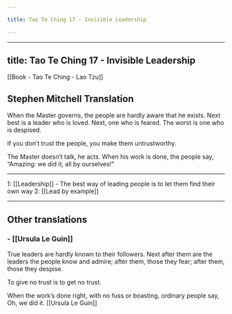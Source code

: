 ```yaml
---
title: Tao Te Ching 17 - Invisible Leadership 
---
```

---
title: Tao Te Ching 17 - Invisible Leadership
---
[[Book - Tao Te Ching - Lao Tzu]]

## Stephen Mitchell Translation

When the Master governs, the people
are hardly aware that he exists.
Next best is a leader who is loved.
Next, one who is feared.
The worst is one who is despised.

If you don’t trust the people,
you make them untrustworthy.

The Master doesn’t talk, he acts.
When his work is done,
the people say, “Amazing:
we did it, all by ourselves!”

-------------------
1: [[Leadership]] - The best way of leading people is to let them find their own way
2: [[Lead by example]]

-------------------

## Other translations 
### -  [[Ursula Le Guin]]

True leaders
are hardly known to their followers.
Next after them are the leaders
the people know and admire;
after them, those they fear;
after them, those they despise.

To give no trust
is to get no trust.

When the work’s done right,
with no fuss or boasting,
ordinary people say,
Oh, we did it. [[Ursula Le Guin]]
